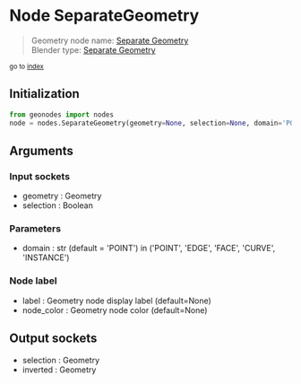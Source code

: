 
# Node SeparateGeometry

> Geometry node name: [Separate Geometry](https://docs.blender.org/manual/en/latest/modeling/geometry_nodes/geometry/separate_geometry.html)<br>
  Blender type: [Separate Geometry](https://docs.blender.org/api/current/bpy.types.GeometryNodeSeparateGeometry.html)
  
<sub>go to [index](../index.md)</sub>

## Initialization

```python
from geonodes import nodes
node = nodes.SeparateGeometry(geometry=None, selection=None, domain='POINT', label=None, node_color=None)
```



## Arguments


### Input sockets

- geometry : Geometry
- selection : Boolean

### Parameters

- domain : str (default = 'POINT') in ('POINT', 'EDGE', 'FACE', 'CURVE', 'INSTANCE')

### Node label

- label : Geometry node display label (default=None)
- node_color : Geometry node color (default=None)

## Output sockets

- selection : Geometry
- inverted : Geometry
